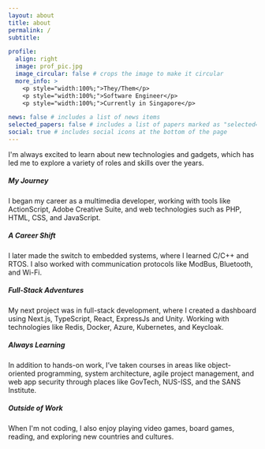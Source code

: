 ```yaml
---
layout: about
title: about
permalink: /
subtitle:

profile:
  align: right
  image: prof_pic.jpg
  image_circular: false # crops the image to make it circular
  more_info: >
    <p style="width:100%;">They/Them</p>
    <p style="width:100%;">Software Engineer</p>
    <p style="width:100%;">Currently in Singapore</p>

news: false # includes a list of news items
selected_papers: false # includes a list of papers marked as "selected={true}"
social: true # includes social icons at the bottom of the page
---
```


I'm always excited to learn about new technologies and gadgets, which has led me to explore a variety of roles and skills over the years.

##### My Journey

I began my career as a multimedia developer, working with tools like ActionScript, Adobe Creative Suite, and web technologies such as PHP, HTML, CSS, and JavaScript.

##### A Career Shift

I later made the switch to embedded systems, where I learned C/C++ and RTOS. I also worked with communication protocols like ModBus, Bluetooth, and Wi-Fi.

##### Full-Stack Adventures

My next project was in full-stack development, where I created a dashboard using Next.js, TypeScript, React, ExpressJs and Unity. Working with technologies like Redis, Docker, Azure, Kubernetes, and Keycloak.

##### Always Learning

In addition to hands-on work, I’ve taken courses in areas like object-oriented programming, system architecture, agile project management, and web app security through places like GovTech, NUS-ISS, and the SANS Institute.

##### Outside of Work

When I'm not coding, I also enjoy playing video games, board games, reading, and exploring new countries and cultures.